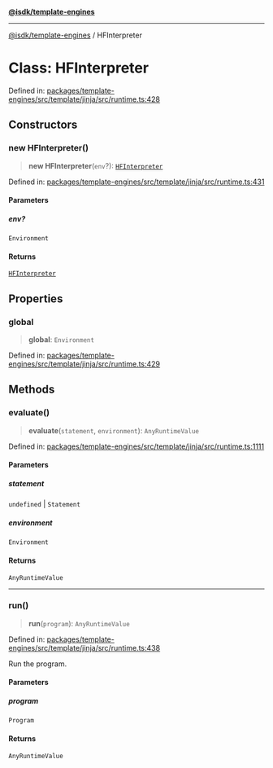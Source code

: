 [**@isdk/template-engines**](../README.md)

***

[@isdk/template-engines](../globals.md) / HFInterpreter

# Class: HFInterpreter

Defined in: [packages/template-engines/src/template/jinja/src/runtime.ts:428](https://github.com/isdk/template-engines.js/blob/466ebe226b36554b365e0202c4f1d42ff9f95a09/src/template/jinja/src/runtime.ts#L428)

## Constructors

### new HFInterpreter()

> **new HFInterpreter**(`env`?): [`HFInterpreter`](HFInterpreter.md)

Defined in: [packages/template-engines/src/template/jinja/src/runtime.ts:431](https://github.com/isdk/template-engines.js/blob/466ebe226b36554b365e0202c4f1d42ff9f95a09/src/template/jinja/src/runtime.ts#L431)

#### Parameters

##### env?

`Environment`

#### Returns

[`HFInterpreter`](HFInterpreter.md)

## Properties

### global

> **global**: `Environment`

Defined in: [packages/template-engines/src/template/jinja/src/runtime.ts:429](https://github.com/isdk/template-engines.js/blob/466ebe226b36554b365e0202c4f1d42ff9f95a09/src/template/jinja/src/runtime.ts#L429)

## Methods

### evaluate()

> **evaluate**(`statement`, `environment`): `AnyRuntimeValue`

Defined in: [packages/template-engines/src/template/jinja/src/runtime.ts:1111](https://github.com/isdk/template-engines.js/blob/466ebe226b36554b365e0202c4f1d42ff9f95a09/src/template/jinja/src/runtime.ts#L1111)

#### Parameters

##### statement

`undefined` | `Statement`

##### environment

`Environment`

#### Returns

`AnyRuntimeValue`

***

### run()

> **run**(`program`): `AnyRuntimeValue`

Defined in: [packages/template-engines/src/template/jinja/src/runtime.ts:438](https://github.com/isdk/template-engines.js/blob/466ebe226b36554b365e0202c4f1d42ff9f95a09/src/template/jinja/src/runtime.ts#L438)

Run the program.

#### Parameters

##### program

`Program`

#### Returns

`AnyRuntimeValue`
